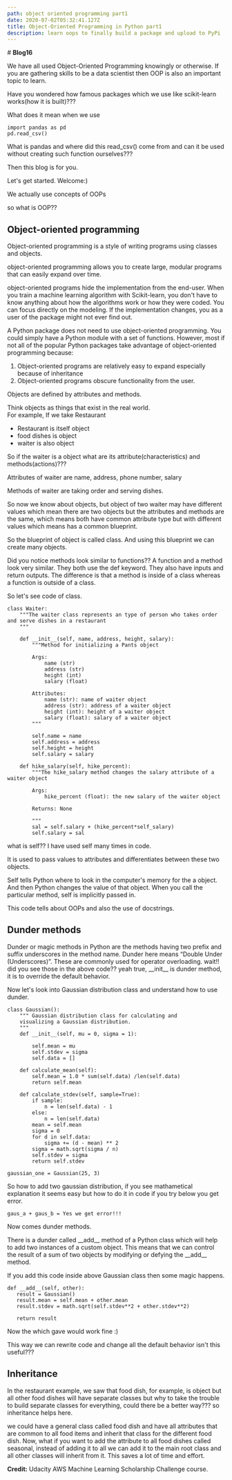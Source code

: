 ```yaml
---
path: object oriented programming part1
date: 2020-07-02T05:32:41.127Z
title: Object-Oriented Programming in Python part1
description: learn oops to finally build a package and upload to PyPi
---
```

\# **Blog16**

We have all used Object-Oriented Programming knowingly or otherwise. If you are gathering skills to be a data scientist then OOP is also an important topic to learn. 

Have you wondered how famous packages which we use like scikit-learn works(how it is built)???

What does it mean when we use 

```
import pandas as pd 
pd.read_csv()
```

What is pandas and where did this read_csv() come from and can it be used without creating such function ourselves???

Then this blog is for you. 

Let's get started. Welcome:)

We actually use concepts of OOPs 

so what is OOP??

## Object-oriented programming

Object-oriented programming is a style of writing programs using classes and objects.

object-oriented programming allows you to create large, modular programs that can easily expand over time.

object-oriented programs hide the implementation from the end-user. When you train a machine learning algorithm with Scikit-learn, you don't have to know anything about how the algorithms work or how they were coded. You can focus directly on the modeling. If the implementation changes, you as a user of the package might not ever find out.

A Python package does not need to use object-oriented programming. You could simply have a Python module with a set of functions. However, most if not all of the popular Python packages take advantage of object-oriented programming because:

1. Object-oriented programs are relatively easy to expand especially because of inheritance
2. Object-oriented programs obscure functionality from the user. 

Objects are defined by attributes and methods.

Think objects as things that exist in the real world.\
For example, If we take Restaurant

* Restaurant is itself object 
* food dishes is object
* waiter is also object

So if the waiter is a object what are its attribute(characteristics) and methods(actions)???

Attributes of waiter are name, address, phone number, salary

Methods of waiter are taking order and serving dishes.

So now we know about objects, but object of two waiter may have different values which mean there are two objects but the attributes and methods are the same, which means both have common attribute type but with different values which means has a common blueprint.

So the blueprint of object is called class. And using this blueprint we can create many objects. 

Did you notice methods look similar to functions?? A function and a method look very similar. They both use the def keyword. They also have inputs and return outputs. The difference is that a method is inside of a class whereas a function is outside of a class.

So let's see code of class.

```
class Waiter:
    """The waiter class represents an type of person who takes order and serve dishes in a restaurant
    """

    def __init__(self, name, address, height, salary):
        """Method for initializing a Pants object

        Args: 
            name (str)
            address (str)
            height (int)
            salary (float)

        Attributes:
            name (str): name of waiter object
            address (str): address of a waiter object
            height (int): height of a waiter object
            salary (float): salary of a waiter object
        """

        self.name = name
        self.address = address
        self.height = height
        self.salary = salary

    def hike_salary(self, hike_percent):
        """The hike_salary method changes the salary attribute of a waiter object

        Args: 
            hike_percent (float): the new salary of the waiter object

        Returns: None

        """
        sal = self.salary + (hike_percent*self_salary)
        self.salary = sal
```

what is self?? I have used self many times in code.

It is used to pass values to attributes and differentiates between these two objects.

Self tells Python where to look in the computer's memory for the a object. And then Python changes the value of that object. When you call the particular method, self is implicitly passed in.

This code tells about OOPs and also the use of docstrings. 

## Dunder methods

Dunder or magic methods in Python are the methods having two prefix and suffix underscores in the method name. Dunder here means “Double Under (Underscores)”. These are commonly used for operator overloading.  wait!! did you see those in the above code?? yeah true, \_\_init\_\_ is dunder method, it is to override the default behavior.

Now let's look into Gaussian distribution class and understand how to use dunder.

```
class Gaussian():
    """ Gaussian distribution class for calculating and 
    visualizing a Gaussian distribution.
    """
    def __init__(self, mu = 0, sigma = 1):
        
        self.mean = mu
        self.stdev = sigma
        self.data = []
    
    def calculate_mean(self):
        self.mean = 1.0 * sum(self.data) /len(self.data)
        return self.mean

    def calculate_stdev(self, sample=True):
        if sample:
            n = len(self.data) - 1
        else:
            n = len(self.data)
        mean = self.mean
        sigma = 0
        for d in self.data:
            sigma += (d - mean) ** 2
        sigma = math.sqrt(sigma / n)
        self.stdev = sigma        
        return self.stdev
```

```
gaussian_one = Gaussian(25, 3)
```

So how to add two gaussian distribution, if you see mathametical explanation it seems easy but how to do it in code if you try below you get error.

```
gaus_a + gaus_b = Yes we get error!!!
```

 Now comes dunder methods.

There is a dunder called \_\_add\_\_  method of a Python class which will help to add two instances of a custom object. This means that we can control the result of a sum of two objects by modifying or defying the \_\_add\_\_ method.

If you add this code inside above Gaussian class then some magic happens.

```
def __add__(self, other):
   result = Gaussian()
   result.mean = self.mean + other.mean
   result.stdev = math.sqrt(self.stdev**2 + other.stdev**2)
        
   return result
```

Now the which gave would work fine :)

This way we can rewrite code and change all the default behavior isn't this useful???

## **Inheritance**

In the restaurant example, we saw that food dish, for example, is object but all other food dishes will have separate classes but why to take the trouble to build separate classes for everything, could there be a better way??? so inheritance helps here.

we could have a general class called food dish and have all attributes that are common to all food items and inherit that class for the different food dish. Now, what if you want to add the attribute to all food dishes called seasonal, instead of adding it to all we can add it to the main root class and all other classes will inherit from it. This saves a lot of time and effort.

**Credit:** Udacity AWS Machine Learning Scholarship Challenge course.
